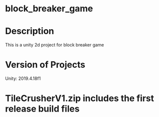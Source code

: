 # block_breaker_game

# Description

This is a unity 2d project for block breaker game


# Version of Projects

Unity: 2019.4.18f1


# TileCrusherV1.zip includes the first release build files
